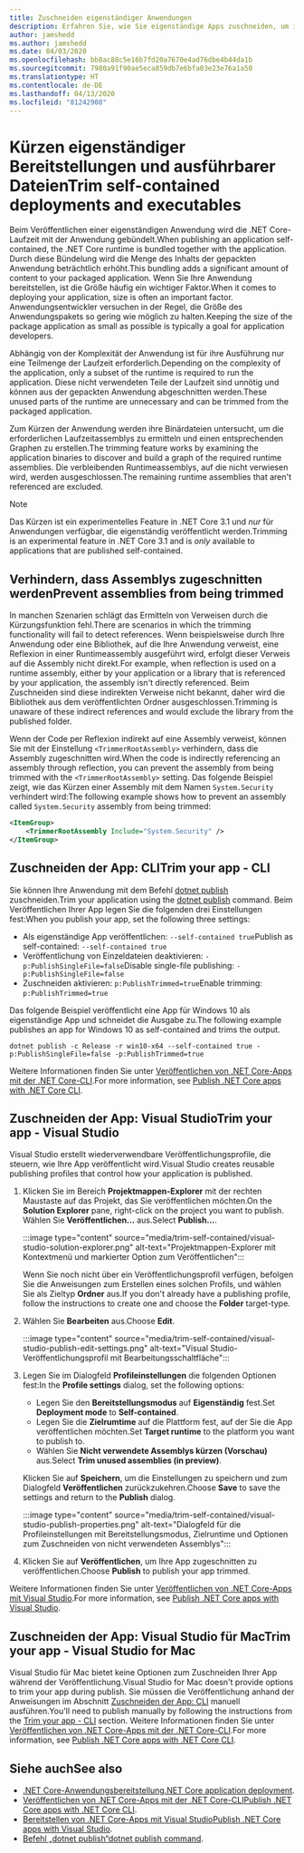 ```yaml
---
title: Zuschneiden eigenständiger Anwendungen
description: Erfahren Sie, wie Sie eigenständige Apps zuschneiden, um ihre Größe zu verringern. .NET Core bündelt die Laufzeit mit einer App, die eigenständig veröffentlicht wird und deren Laufzeit in der Regel umfangreicher als erforderlich ist.
author: jamshedd
ms.author: jamshedd
ms.date: 04/03/2020
ms.openlocfilehash: bb8ac88c5e16b7fd20a7670e4ad76dbe4b44da1b
ms.sourcegitcommit: 7980a91f90ae5eca859db7e6bfa03e23e76a1a50
ms.translationtype: HT
ms.contentlocale: de-DE
ms.lasthandoff: 04/13/2020
ms.locfileid: "81242908"
---
```

# <a name="trim-self-contained-deployments-and-executables"></a><span data-ttu-id="0cd88-104">Kürzen eigenständiger Bereitstellungen und ausführbarer Dateien</span><span class="sxs-lookup"><span data-stu-id="0cd88-104">Trim self-contained deployments and executables</span></span>

<span data-ttu-id="0cd88-105">Beim Veröffentlichen einer eigenständigen Anwendung wird die .NET Core-Laufzeit mit der Anwendung gebündelt.</span><span class="sxs-lookup"><span data-stu-id="0cd88-105">When publishing an application self-contained, the .NET Core runtime is bundled together with the application.</span></span> <span data-ttu-id="0cd88-106">Durch diese Bündelung wird die Menge des Inhalts der gepackten Anwendung beträchtlich erhöht.</span><span class="sxs-lookup"><span data-stu-id="0cd88-106">This bundling adds a significant amount of content to your packaged application.</span></span> <span data-ttu-id="0cd88-107">Wenn Sie Ihre Anwendung bereitstellen, ist die Größe häufig ein wichtiger Faktor.</span><span class="sxs-lookup"><span data-stu-id="0cd88-107">When it comes to deploying your application, size is often an important factor.</span></span> <span data-ttu-id="0cd88-108">Anwendungsentwickler versuchen in der Regel, die Größe des Anwendungspakets so gering wie möglich zu halten.</span><span class="sxs-lookup"><span data-stu-id="0cd88-108">Keeping the size of the package application as small as possible is typically a goal for application developers.</span></span>

<span data-ttu-id="0cd88-109">Abhängig von der Komplexität der Anwendung ist für ihre Ausführung nur eine Teilmenge der Laufzeit erforderlich.</span><span class="sxs-lookup"><span data-stu-id="0cd88-109">Depending on the complexity of the application, only a subset of the runtime is required to run the application.</span></span> <span data-ttu-id="0cd88-110">Diese nicht verwendeten Teile der Laufzeit sind unnötig und können aus der gepackten Anwendung abgeschnitten werden.</span><span class="sxs-lookup"><span data-stu-id="0cd88-110">These unused parts of the runtime are unnecessary and can be trimmed from the packaged application.</span></span>

<span data-ttu-id="0cd88-111">Zum Kürzen der Anwendung werden ihre Binärdateien untersucht, um die erforderlichen Laufzeitassemblys zu ermitteln und einen entsprechenden Graphen zu erstellen.</span><span class="sxs-lookup"><span data-stu-id="0cd88-111">The trimming feature works by examining the application binaries to discover and build a graph of the required runtime assemblies.</span></span> <span data-ttu-id="0cd88-112">Die verbleibenden Runtimeassemblys, auf die nicht verwiesen wird, werden ausgeschlossen.</span><span class="sxs-lookup"><span data-stu-id="0cd88-112">The remaining runtime assemblies that aren't referenced are excluded.</span></span>

> [!NOTE]
> <span data-ttu-id="0cd88-113">Das Kürzen ist ein experimentelles Feature in .NET Core 3.1 und _nur_ für Anwendungen verfügbar, die eigenständig veröffentlicht werden.</span><span class="sxs-lookup"><span data-stu-id="0cd88-113">Trimming is an experimental feature in .NET Core 3.1 and is _only_ available to applications that are published self-contained.</span></span>

## <a name="prevent-assemblies-from-being-trimmed"></a><span data-ttu-id="0cd88-114">Verhindern, dass Assemblys zugeschnitten werden</span><span class="sxs-lookup"><span data-stu-id="0cd88-114">Prevent assemblies from being trimmed</span></span>

<span data-ttu-id="0cd88-115">In manchen Szenarien schlägt das Ermitteln von Verweisen durch die Kürzungsfunktion fehl.</span><span class="sxs-lookup"><span data-stu-id="0cd88-115">There are scenarios in which the trimming functionality will fail to detect references.</span></span> <span data-ttu-id="0cd88-116">Wenn beispielsweise durch Ihre Anwendung oder eine Bibliothek, auf die Ihre Anwendung verweist, eine Reflexion in einer Runtimeassembly ausgeführt wird, erfolgt dieser Verweis auf die Assembly nicht direkt.</span><span class="sxs-lookup"><span data-stu-id="0cd88-116">For example, when reflection is used on a runtime assembly, either by your application or a library that is referenced by your application, the assembly isn't directly referenced.</span></span> <span data-ttu-id="0cd88-117">Beim Zuschneiden sind diese indirekten Verweise nicht bekannt, daher wird die Bibliothek aus dem veröffentlichten Ordner ausgeschlossen.</span><span class="sxs-lookup"><span data-stu-id="0cd88-117">Trimming is unaware of these indirect references and would exclude the library from the published folder.</span></span>

<span data-ttu-id="0cd88-118">Wenn der Code per Reflexion indirekt auf eine Assembly verweist, können Sie mit der Einstellung `<TrimmerRootAssembly>` verhindern, dass die Assembly zugeschnitten wird.</span><span class="sxs-lookup"><span data-stu-id="0cd88-118">When the code is indirectly referencing an assembly through reflection, you can prevent the assembly from being trimmed with the `<TrimmerRootAssembly>` setting.</span></span> <span data-ttu-id="0cd88-119">Das folgende Beispiel zeigt, wie das Kürzen einer Assembly mit dem Namen `System.Security` verhindert wird:</span><span class="sxs-lookup"><span data-stu-id="0cd88-119">The following example shows how to prevent an assembly called `System.Security` assembly from being trimmed:</span></span>

```xml
<ItemGroup>
    <TrimmerRootAssembly Include="System.Security" />
</ItemGroup>
```

## <a name="trim-your-app---cli"></a><span data-ttu-id="0cd88-120">Zuschneiden der App: CLI</span><span class="sxs-lookup"><span data-stu-id="0cd88-120">Trim your app - CLI</span></span>

<span data-ttu-id="0cd88-121">Sie können Ihre Anwendung mit dem Befehl [dotnet publish](../tools/dotnet-publish.md) zuschneiden.</span><span class="sxs-lookup"><span data-stu-id="0cd88-121">Trim your application using the [dotnet publish](../tools/dotnet-publish.md) command.</span></span> <span data-ttu-id="0cd88-122">Beim Veröffentlichen Ihrer App legen Sie die folgenden drei Einstellungen fest:</span><span class="sxs-lookup"><span data-stu-id="0cd88-122">When you publish your app, set the following three settings:</span></span>

- <span data-ttu-id="0cd88-123">Als eigenständige App veröffentlichen: `--self-contained true`</span><span class="sxs-lookup"><span data-stu-id="0cd88-123">Publish as self-contained: `--self-contained true`</span></span>
- <span data-ttu-id="0cd88-124">Veröffentlichung von Einzeldateien deaktivieren: `-p:PublishSingleFile=false`</span><span class="sxs-lookup"><span data-stu-id="0cd88-124">Disable single-file publishing: `-p:PublishSingleFile=false`</span></span>
- <span data-ttu-id="0cd88-125">Zuschneiden aktivieren: `p:PublishTrimmed=true`</span><span class="sxs-lookup"><span data-stu-id="0cd88-125">Enable trimming: `p:PublishTrimmed=true`</span></span>

<span data-ttu-id="0cd88-126">Das folgende Beispiel veröffentlicht eine App für Windows 10 als eigenständige App und schneidet die Ausgabe zu.</span><span class="sxs-lookup"><span data-stu-id="0cd88-126">The following example publishes an app for Windows 10 as self-contained and trims the output.</span></span>

```dotnetcli
dotnet publish -c Release -r win10-x64 --self-contained true -p:PublishSingleFile=false -p:PublishTrimmed=true
```

<span data-ttu-id="0cd88-127">Weitere Informationen finden Sie unter [Veröffentlichen von .NET Core-Apps mit der .NET Core-CLI](deploy-with-cli.md).</span><span class="sxs-lookup"><span data-stu-id="0cd88-127">For more information, see [Publish .NET Core apps with .NET Core CLI](deploy-with-cli.md).</span></span>

## <a name="trim-your-app---visual-studio"></a><span data-ttu-id="0cd88-128">Zuschneiden der App: Visual Studio</span><span class="sxs-lookup"><span data-stu-id="0cd88-128">Trim your app - Visual Studio</span></span>

<span data-ttu-id="0cd88-129">Visual Studio erstellt wiederverwendbare Veröffentlichungsprofile, die steuern, wie Ihre App veröffentlicht wird.</span><span class="sxs-lookup"><span data-stu-id="0cd88-129">Visual Studio creates reusable publishing profiles that control how your application is published.</span></span>

01. <span data-ttu-id="0cd88-130">Klicken Sie im Bereich **Projektmappen-Explorer** mit der rechten Maustaste auf das Projekt, das Sie veröffentlichen möchten.</span><span class="sxs-lookup"><span data-stu-id="0cd88-130">On the **Solution Explorer** pane, right-click on the project you want to publish.</span></span> <span data-ttu-id="0cd88-131">Wählen Sie **Veröffentlichen...** aus.</span><span class="sxs-lookup"><span data-stu-id="0cd88-131">Select **Publish...**.</span></span>

    :::image type="content" source="media/trim-self-contained/visual-studio-solution-explorer.png" alt-text="Projektmappen-Explorer mit Kontextmenü und markierter Option zum Veröffentlichen":::

    <span data-ttu-id="0cd88-133">Wenn Sie noch nicht über ein Veröffentlichungsprofil verfügen, befolgen Sie die Anweisungen zum Erstellen eines solchen Profils, und wählen Sie als Zieltyp **Ordner** aus.</span><span class="sxs-lookup"><span data-stu-id="0cd88-133">If you don't already have a publishing profile, follow the instructions to create one and choose the **Folder** target-type.</span></span>

01. <span data-ttu-id="0cd88-134">Wählen Sie **Bearbeiten** aus.</span><span class="sxs-lookup"><span data-stu-id="0cd88-134">Choose **Edit**.</span></span>

    :::image type="content" source="media/trim-self-contained/visual-studio-publish-edit-settings.png" alt-text="Visual Studio-Veröffentlichungsprofil mit Bearbeitungsschaltfläche":::

01. <span data-ttu-id="0cd88-136">Legen Sie im Dialogfeld **Profileinstellungen** die folgenden Optionen fest:</span><span class="sxs-lookup"><span data-stu-id="0cd88-136">In the **Profile settings** dialog, set the following options:</span></span>

    - <span data-ttu-id="0cd88-137">Legen Sie den **Bereitstellungsmodus** auf **Eigenständig** fest.</span><span class="sxs-lookup"><span data-stu-id="0cd88-137">Set **Deployment mode** to **Self-contained**.</span></span>
    - <span data-ttu-id="0cd88-138">Legen Sie die **Zielrumtime** auf die Plattform fest, auf der Sie die App veröffentlichen möchten.</span><span class="sxs-lookup"><span data-stu-id="0cd88-138">Set **Target runtime** to the platform you want to publish to.</span></span>
    - <span data-ttu-id="0cd88-139">Wählen Sie **Nicht verwendete Assemblys kürzen (Vorschau)** aus.</span><span class="sxs-lookup"><span data-stu-id="0cd88-139">Select **Trim unused assemblies (in preview)**.</span></span>

    <span data-ttu-id="0cd88-140">Klicken Sie auf **Speichern**, um die Einstellungen zu speichern und zum Dialogfeld **Veröffentlichen** zurückzukehren.</span><span class="sxs-lookup"><span data-stu-id="0cd88-140">Choose **Save** to save the settings and return to the **Publish** dialog.</span></span>

    :::image type="content" source="media/trim-self-contained/visual-studio-publish-properties.png" alt-text="Dialogfeld für die Profileinstellungen mit Bereitstellungsmodus, Zielruntime und Optionen zum Zuschneiden von nicht verwendeten Assemblys":::

01. <span data-ttu-id="0cd88-142">Klicken Sie auf **Veröffentlichen**, um Ihre App zugeschnitten zu veröffentlichen.</span><span class="sxs-lookup"><span data-stu-id="0cd88-142">Choose **Publish** to publish your app trimmed.</span></span>

<span data-ttu-id="0cd88-143">Weitere Informationen finden Sie unter [Veröffentlichen von .NET Core-Apps mit Visual Studio](deploy-with-vs.md).</span><span class="sxs-lookup"><span data-stu-id="0cd88-143">For more information, see [Publish .NET Core apps with Visual Studio](deploy-with-vs.md).</span></span>

## <a name="trim-your-app---visual-studio-for-mac"></a><span data-ttu-id="0cd88-144">Zuschneiden der App: Visual Studio für Mac</span><span class="sxs-lookup"><span data-stu-id="0cd88-144">Trim your app - Visual Studio for Mac</span></span>

<span data-ttu-id="0cd88-145">Visual Studio für Mac bietet keine Optionen zum Zuschneiden Ihrer App während der Veröffentlichung.</span><span class="sxs-lookup"><span data-stu-id="0cd88-145">Visual Studio for Mac doesn't provide options to trim your app during publish.</span></span> <span data-ttu-id="0cd88-146">Sie müssen die Veröffentlichung anhand der Anweisungen im Abschnitt [Zuschneiden der App: CLI](#trim-your-app---cli) manuell ausführen.</span><span class="sxs-lookup"><span data-stu-id="0cd88-146">You'll need to publish manually by following the instructions from the [Trim your app - CLI](#trim-your-app---cli) section.</span></span> <span data-ttu-id="0cd88-147">Weitere Informationen finden Sie unter [Veröffentlichen von .NET Core-Apps mit der .NET Core-CLI](deploy-with-cli.md).</span><span class="sxs-lookup"><span data-stu-id="0cd88-147">For more information, see [Publish .NET Core apps with .NET Core CLI](deploy-with-cli.md).</span></span>

## <a name="see-also"></a><span data-ttu-id="0cd88-148">Siehe auch</span><span class="sxs-lookup"><span data-stu-id="0cd88-148">See also</span></span>

- <span data-ttu-id="0cd88-149">[.NET Core-Anwendungsbereitstellung](index.md)</span><span class="sxs-lookup"><span data-stu-id="0cd88-149">[.NET Core application deployment](index.md).</span></span>
- <span data-ttu-id="0cd88-150">[Veröffentlichen von .NET Core-Apps mit der .NET Core-CLI](deploy-with-cli.md)</span><span class="sxs-lookup"><span data-stu-id="0cd88-150">[Publish .NET Core apps with .NET Core CLI](deploy-with-cli.md).</span></span>
- <span data-ttu-id="0cd88-151">[Bereitstellen von .NET Core-Apps mit Visual Studio](deploy-with-vs.md)</span><span class="sxs-lookup"><span data-stu-id="0cd88-151">[Publish .NET Core apps with Visual Studio](deploy-with-vs.md).</span></span>
- <span data-ttu-id="0cd88-152">[Befehl „dotnet publish“](../tools/dotnet-publish.md)</span><span class="sxs-lookup"><span data-stu-id="0cd88-152">[dotnet publish command](../tools/dotnet-publish.md).</span></span>
